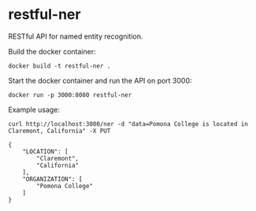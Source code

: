 # restful-ner
RESTful API for named entity recognition. 

Build the docker container:
```
docker build -t restful-ner .
```

Start the docker container and run the API on port 3000:
```
docker run -p 3000:8080 restful-ner 
```

Example usage:
```
curl http://localhost:3000/ner -d "data=Pomona College is located in Claremont, California" -X PUT
```
```
{
    "LOCATION": [
        "Claremont",
        "California"
    ],
    "ORGANIZATION": [
        "Pomona College"
    ]
}

```
